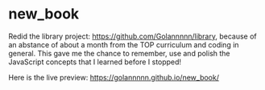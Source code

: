 # new_book

Redid the library project: https://github.com/Golannnnn/library, because of an abstance of about a month from the TOP curriculum and coding in general. This gave me the chance to remember, use and polish the JavaScript concepts that I learned before I stopped!

Here is the live preview: https://golannnnn.github.io/new_book/